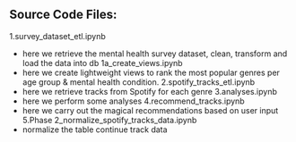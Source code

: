 ## Source Code Files:
1.survey_dataset_etl.ipynb
- here we retrieve the mental health survey dataset, clean, transform and load the data into db
1a_create_views.ipynb
- here we create lightweight views to rank the most popular genres per age group & mental health condition.
2.spotify_tracks_etl.ipynb
- here we retrieve tracks from Spotify for each genre
3.analyses.ipynb
- here we perform some analyses
4.recommend_tracks.ipynb
- here we carry out the magical recommendations based on user input
5.Phase 2_normalize_spotify_tracks_data.ipynb
- normalize the table continue track data